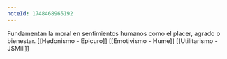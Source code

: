 ```yaml
---
noteId: 1748468965192
---
```


Fundamentan la moral en sentimientos humanos como el placer, agrado o bienestar. [[Hedonismo - Epicuro]] [[Emotivismo - Hume]] [[Utilitarismo - JSMill]]
